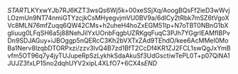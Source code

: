 $START$LKYxwYJb7RJ6KZT3wsQs6Wj5k+00xeSSjXq/AoogBQsFf2ieD3wWvjLOzmUn9NT74nmiGTYzcjkCsMHyegvjmVU0BV9a/6dlCy2tRbk7mSZ6tVgoXVc8MLN76mfZuqq6QW42CMs+h2uheH4hoZxEGM51Ip+N7oTBT0NBnG1bXgIiuug0LFqSH6a5j88NehJilYxUOnbFqgbUZRKgqFuqC3PJh7YGgrlEAMfIBPvDn9SDJAGuy+iJBOggp5nQERcC3Kh2bVXTxZAd9TEhdO/kee6AcMMeI0MoBa1Nerv8lzqbDTORPxzi/zzv3lvQ4B7zd1BfT2CcDf4KR1ZJ2FCL1swQgJxYmBvfm5OT96q7y4jyTUJupeRpSzLykhkSdaAkuSf3UdGsctiwTePL0T+p07QiNA1JUJZ3fxLP15no2dqhUYV2xipL4XLfO7+6CX4s$END$